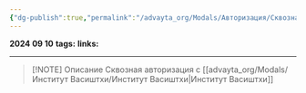 ```yaml
---
{"dg-publish":true,"permalink":"/advayta_org/Modals/Авторизация/Сквозная авторизация/"}
---
```


**2024 09 10**
**tags:**
**links:** 

---

> [!NOTE] Описание
> Сквозная авторизация с [[advayta_org/Modals/Институт Васиштхи/Институт Васиштхи\|Институт Васиштхи]]
> 

